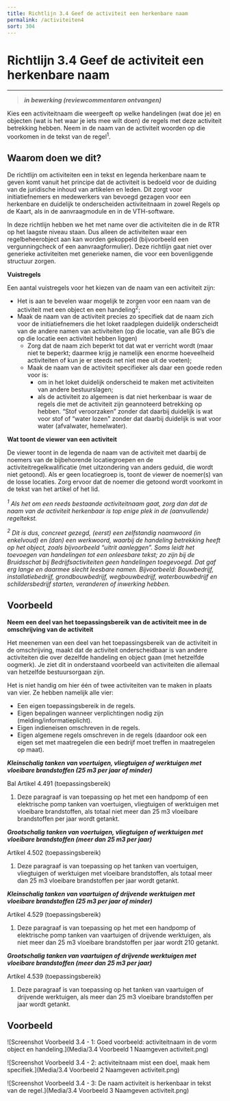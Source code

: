 ```yaml
---
title: Richtlijn 3.4 Geef de activiteit een herkenbare naam 
permalink: /activiteiten4
sort: 304
---
```


# Richtlijn 3.4 Geef de activiteit een herkenbare naam  
----------------

> _**in bewerking (reviewcommentaren ontvangen)**_

Kies een activiteitnaam die weergeeft op welke handelingen (wat doe je) en objecten (wat is het waar je iets mee wilt doen) de regels met deze activiteit betrekking hebben. Neem in de naam van de activiteit woorden op die voorkomen in de tekst van de regel<sup>1</sup>.  

## Waarom doen we dit?

De richtlijn om activiteiten een in tekst en legenda herkenbare naam te geven komt vanuit het principe dat de activiteit is bedoeld voor de duiding van de juridische inhoud van artikelen en leden. Dit zorgt voor initiatiefnemers en medewerkers van bevoegd gezagen voor een herkenbare en duidelijk te onderscheiden activiteitnaam in zowel Regels op de Kaart, als in de aanvraagmodule en in de VTH-software. 

In deze richtlijn hebben we het met name over die activiteiten die in de RTR op het laagste niveau staan. Dus alleen de activiteiten waar een regelbeheerobject aan kan worden gekoppeld (bijvoorbeeld een vergunningcheck of een aanvraagformulier). Deze richtlijn gaat niet over generieke activiteiten met generieke namen, die voor een bovenliggende structuur zorgen. 

**Vuistregels**

Een aantal vuistregels voor het kiezen van de naam van een activiteit zijn: 

- Het is aan te bevelen waar mogelijk te zorgen voor een naam van de activiteit met een object en een handeling<sup>2</sup>;  
- Maak de naam van de activiteit precies zo specifiek dat de naam zich voor de initiatiefnemers die het loket raadplegen duidelijk onderscheidt van de andere namen van activiteiten (op die locatie, van alle BG’s die op die locatie een activiteit hebben liggen)  
  - Zorg dat de naam zich beperkt tot dat wat er verricht wordt (maar niet te beperkt; daarmee krijg je namelijk een enorme hoeveelheid activiteiten of kun je er steeds net niet mee uit de voeten); 
  - Maak de naam van de activiteit specifieker als daar een goede reden voor is:  
    - om in het loket duidelijk onderscheid te maken met activiteiten van andere bestuurslagen;  
    - als de activiteit zo algemeen is dat niet herkenbaar is waar de regels die met de activiteit zijn geannoteerd betrekking op hebben. “Stof veroorzaken” zonder dat daarbij duidelijk is wat voor stof of “water lozen" zonder dat daarbij duidelijk is wat voor water (afvalwater, hemelwater). 
 
**Wat toont de viewer van een activiteit** 

De viewer toont in de legenda de naam van de activiteit met daarbij de noemers van de bijbehorende locatiegroepen en de activiteitregelkwalificatie (met uitzondering van anders geduid, die wordt niet getoond).  Als er geen locatiegroep is, toont de viewer de noemer(s) van de losse locaties. Zorg ervoor dat de noemer die getoond wordt voorkomt in de tekst van het artikel of het lid. 

_<sup>1</sup> Als het om een reeds bestaande activiteitnaam gaat, zorg dan dat de naam van de activiteit herkenbaar is top enige plek in de (aanvullende) regeltekst._ 

_<sup>2</sup> Dit is dus, concreet gezegd, (eerst) een zelfstandig naamwoord (in enkelvoud) en (dan) een werkwoord, waarbij de handeling betrekking heeft op het object, zoals bijvoorbeeld “uitrit aanleggen”. Soms leidt het toevoegen van handelingen tot een onleesbare tekst; zo zijn bij de Bruidsschat bij Bedrijfsactiviteiten geen handelingen toegevoegd. Dat gaf erg lange en daarmee slecht leesbare namen. Bijvoorbeeld: Bouwbedrijf, installatiebedrijf, grondbouwbedrijf, wegbouwbedrijf, waterbouwbedrijf en schildersbedrijf starten, veranderen of inwerking hebben._ 

**Voorbeeld**
----------------

**Neem een deel van het toepassingsbereik van de activiteit mee in de omschrijving van de activiteit** 

Het meenemen van een deel van het toepassingsbereik van de activiteit in de omschrijving, maakt dat de activiteit onderscheidbaar is van andere activiteiten die over dezelfde handeling en object gaan (met hetzelfde oogmerk). Je ziet dit in onderstaand voorbeeld van activiteiten die allemaal van hetzelfde bestuursorgaan zijn. 

Het is niet handig om hier één of twee activiteiten van te maken in plaats van vier. Ze hebben namelijk alle vier:  

- Een eigen toepassingsbereik in de regels.  
- Eigen bepalingen wanneer verplichtingen nodig zijn (melding/informatieplicht).  
- Eigen indieneisen omschreven in de regels.  
- Eigen algemene regels omschreven in de regels (daardoor ook een eigen set met maatregelen die een bedrijf moet treffen in maatregelen op maat).   

***Kleinschalig tanken van voertuigen, vliegtuigen of werktuigen met vloeibare brandstoffen (25 m3 per jaar of minder)*** 

Bal Artikel 4.491 (toepassingsbereik) 
1. Deze paragraaf is van toepassing op het met een handpomp of een elektrische pomp tanken van voertuigen, vliegtuigen of werktuigen met vloeibare brandstoffen, als totaal niet meer dan 25 m3 vloeibare brandstoffen per jaar wordt getankt.  

***Grootschalig tanken van voertuigen, vliegtuigen of werktuigen met vloeibare brandstoffen (meer dan 25 m3 per jaar)*** 

Artikel 4.502 (toepassingsbereik) 
1. Deze paragraaf is van toepassing op het tanken van voertuigen, vliegtuigen of werktuigen met vloeibare brandstoffen, als totaal meer dan 25 m3 vloeibare brandstoffen per jaar wordt getankt. 

***Kleinschalig tanken van vaartuigen of drijvende werktuigen met vloeibare brandstoffen (25 m3 per jaar of minder)*** 

Artikel 4.529 (toepassingsbereik) 

1. Deze paragraaf is van toepassing op het met een handpomp of elektrische pomp tanken van vaartuigen of drijvende werktuigen, als niet meer dan 25 m3 vloeibare brandstoffen per jaar wordt 210 getankt. 

***Grootschalig tanken van vaartuigen of drijvende werktuigen met vloeibare brandstoffen (meer dan 25 m3 per jaar)*** 

Artikel 4.539 (toepassingsbereik) 

1. Deze paragraaf is van toepassing op het tanken van vaartuigen of drijvende werktuigen, als meer dan 25 m3 vloeibare brandstoffen per jaar wordt getankt.

**Voorbeeld**
----------------
![Screenshot Voorbeeld 3.4 - 1: Goed voorbeeld: activiteitnaam in de vorm object en handeling.](Media/3.4 Voorbeeld 1 Naamgeven activiteit.png)

![Screenshot Voorbeeld 3.4 - 2: activiteitnaam mist een doel, maak hem specifiek​.](Media/3.4 Voorbeeld 2 Naamgeven activiteit.png)

![Screenshot Voorbeeld 3.4 - 3: De naam activiteit is herkenbaar in tekst van de regel​​.](Media/3.4 Voorbeeld 3 Naamgeven activiteit.png)
